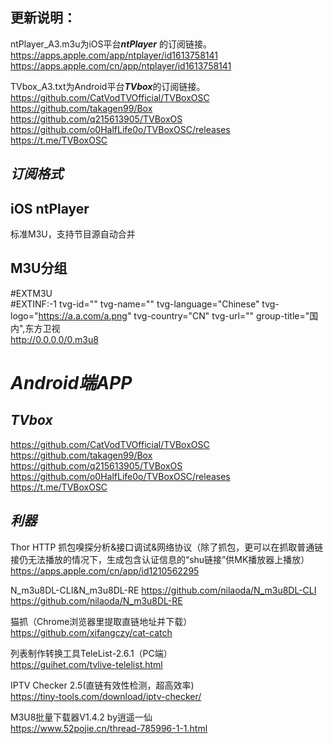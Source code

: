 ## 更新说明：   
ntPlayer_A3.m3u为iOS平台***ntPlayer*** 的订阅链接。  
https://apps.apple.com/app/ntplayer/id1613758141
https://apps.apple.com/cn/app/ntplayer/id1613758141

TVbox_A3.txt为Android平台***TVbox***的订阅链接。   
https://github.com/CatVodTVOfficial/TVBoxOSC
https://github.com/takagen99/Box
https://github.com/q215613905/TVBoxOS
https://github.com/o0HalfLife0o/TVBoxOSC/releases
https://t.me/TVBoxOSC

## ***订阅格式***  
## iOS ntPlayer 
标准M3U，支持节目源自动合并
## M3U分组  
#EXTM3U  
#EXTINF:-1 tvg-id="" tvg-name="" tvg-language="Chinese" tvg-logo="https://a.a.com/a.png" tvg-country="CN" tvg-url="" group-title="国内",东方卫视  
http://0.0.0.0/0.m3u8


# ***Android端APP***  

## *TVbox*  
https://github.com/CatVodTVOfficial/TVBoxOSC
https://github.com/takagen99/Box
https://github.com/q215613905/TVBoxOS
https://github.com/o0HalfLife0o/TVBoxOSC/releases
https://t.me/TVBoxOSC  

## ***利器***
Thor HTTP 抓包嗅探分析&接口调试&网络协议（除了抓包，更可以在抓取普通链接仍无法播放的情况下，生成包含认证信息的“shu链接”供MK播放器上播放）  
https://apps.apple.com/cn/app/id1210562295

N_m3u8DL-CLI&N_m3u8DL-RE
https://github.com/nilaoda/N_m3u8DL-CLI
https://github.com/nilaoda/N_m3u8DL-RE

猫抓（Chrome浏览器里提取直链地址并下载）  
https://github.com/xifangczy/cat-catch

列表制作转换工具TeleList-2.6.1（PC端）  
https://guihet.com/tvlive-telelist.html

IPTV Checker 2.5(直链有效性检测，超高效率)  
https://tiny-tools.com/download/iptv-checker/

M3U8批量下载器V1.4.2 by逍遥一仙  
https://www.52pojie.cn/thread-785996-1-1.html
